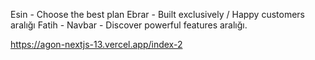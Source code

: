 Esin - Choose the best plan
Ebrar - Built exclusively / Happy customers aralığı
Fatih - Navbar - Discover powerful features aralığı.

https://agon-nextjs-13.vercel.app/index-2
